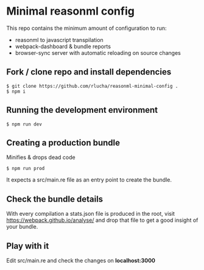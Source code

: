 # Minimal reasonml config

This repo contains the minimum amount of configuration to run:
* reasonml to javascript transpilation
* webpack-dashboard & bundle reports
* browser-sync server with automatic reloading on source changes

## Fork / clone repo and install dependencies
```
$ git clone https://github.com/rlucha/reasonml-minimal-config .
$ npm i
```

## Running the development environment
```
$ npm run dev
```

## Creating a production bundle
Minifies & drops dead code
```
$ npm run prod
```

It expects a src/main.re file as an entry point to create the bundle.

## Check the bundle details
With every compilation a stats.json file is produced in the root, visit https://webpack.github.io/analyse/ and drop that file to get a good insight of your bundle.

## Play with it
Edit src/main.re and check the changes on __localhost:3000__
